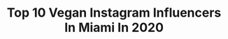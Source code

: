 ---
title: Top 10 Vegan Instagram Influencers In Miami In 2020
description: >-
  Find top vegan Instagram influencers in Miami in 2020. Most popular hashtags: #miami #vegan #miamibeach #stayhome.
platform: Instagram
profiles:
  - username: "nataliaavegaa"
    fullname: >-
      NATALIA VEGA
    location: "United States"
    followers: 8776
    engagement: 505
    commentsToLikes: 0.021407
    id: ck6uc7xdae0hh0j71x8mgeequ
    verified: false
    hashtags: "#ahimsa, #photoshopfix, #cleanpic, #vegantacos"
  - username: "lexisheinberg"
    fullname: >-
      L E X
    location: "United States"
    followers: 280411
    engagement: 170
    commentsToLikes: 0.023921
    id: ck8sx36fhg25w0j78tccxwxtf
    verified: false
    hashtags: "#nodaysoff, #alonetogether"
  - username: "jnevilus"
    fullname: >-
      Jordan Nevilus
    location: "United States"
    followers: 27685
    engagement: 128
    commentsToLikes: 0.028825
    id: ck8sys5evlsr10j78qjnmxvyy
    verified: false
    hashtags: "#elitemodel, #nextmodels, #beauty, #canonphotography"
  - username: "richelimurari"
    fullname: >-
      Richeli Murari
    location: "United States"
    followers: 96600
    engagement: 151
    commentsToLikes: 0.047822
    id: ck8t5ylv8boes0j78xoa2anlz
    verified: false
    hashtags: "#coronav, #energy, #miami, #nautica"
  - username: "adamgodrosi"
    fullname: >-
      Adam Gödrösi
    location: "United States"
    followers: 49468
    engagement: 217
    commentsToLikes: 0.017283
    id: ck602h6mxhdtp0i14pnbqyrw5
    verified: false
    hashtags: "#muscle, #palmtrees, #spiritual, #bodyweight"
  - username: "brookprettyass"
    fullname: >-
      All Hail Brook Lauryn. 👑
    location: "United States"
    followers: 8255
    engagement: 569
    commentsToLikes: 0.045415
    id: ck55mv25x4vsh0i11qyowlxob
    verified: false
    hashtags: "#spaghetti, #beyondmeat, #atlbraids, #fuck"
  - username: "samantha_shane"
    fullname: >-
      Samantha Shane 🌱
    location: "United States"
    followers: 344191
    engagement: 123
    commentsToLikes: 0.013956
    id: ck13a83gpp3a70i19hievkc71
    verified: false
    hashtags: "#shareforshare, #wynwoodmiami, #tattooed, #followmonday"
  - username: "cubanbabiieats"
    fullname: >-
      𝙻𝚎𝚜𝚕𝚢  🧿
    location: "United States"
    followers: 6963
    engagement: 1107
    commentsToLikes: 0.257226
    id: ck13941eljesp0i19tc0wvihm
    verified: false
    hashtags: "#newyearmood, #love, #waffles, #donut"
  - username: "40yardsofgold"
    fullname: >-
      40 Yards of Gold
    location: "United States"
    followers: 21142
    engagement: 499
    commentsToLikes: 0.049540
    id: ck0u7hl884pvg0i19dnxbhz33
    verified: false
    hashtags: "#fitness, #sportdrink, #bracketchallenge, #godsofspeed"
  - username: "therealkatherinrojas"
    fullname: >-
      KATHERIN ROJAS
    location: "United States"
    followers: 183775
    engagement: 256
    commentsToLikes: 0.039877
    id: ck5ck3pirw2ip0i11ah53mghg
    verified: false
    hashtags: "#plants, #katherinrojas, #vegains, #miami"
---